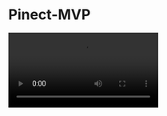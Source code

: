 # Pinect-MVP

<video src='https://github.com/ser-mk/ser-mk.github.io/raw/main/assets/Pinect/ch0/1run.mp4' />


## Description
This is the MVP project for my article on creating a hand-free game controller. Check out the repo for the code, and be sure to read the [**article**](https://ser-mk.github.io/posts/Pinect-idea2mvp/) for more information on the project's development and design.

## Getting Started

### Dependencies

use matplotlib version 3.2.2 for Windows OS
   ```sh
   python -m pip install pandas==3.2.2
   ```
 
### Installation
1. Clone the repo
   ```sh
   git clone https://github.com/ser-mk/Pinect-MVP.git
   ```
2. Go to the project dir:
   ```sh
   cd Pinect-MVP
   ```
3. Install requirements
   ```sh
   python -m pip install -r requirements.txt
   ```


### Executing program

   ```sh
   python player.py
   ```
<!--
![run Pinect MVP. cmdline](/res/run.gif)

<center>
<video autoplay loop muted playsinline>
    <source src="https://ser-mk.github.io/assets/Pinect/ch0/1run.webm" type="video/webm">
    Your browser does not support HTML5 video.       
</video>
</center>
-->


https://user-images.githubusercontent.com/6123791/212158522-e44765bf-31c8-420e-8017-aa7893c19072.mp4



## License

MIT


